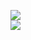 [![](https://img.shields.io/badge/Made%20With-Github%20Spray-lightgrey.svg?style=for-the-badge&logo=github)](https://github.com/Annihil/github-spray#13720)  
[![](https://i.imgur.com/2DrTn0Z.gif)](https://github.com/Annihil/github-spray)